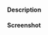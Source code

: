 #### Description

<!-- Describe your pull-request, what was changed and why… -->

#### Screenshot

<!-- Please, attach a screenshot, if possible.

![screenshot](url) -->
